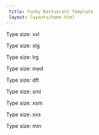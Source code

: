```yaml
---
 title: Funky Restuarant Template
 layout: layouts/home.html
---
```

<p class="fnt__xxl">Type size: xxl</p>
<p class="fnt__xlg">Type size: xlg</p>
<p class="fnt__lrg">Type size: lrg</p>
<p class="fnt__med">Type size: med</p>
<p class="fnt__reg">Type size: dft</p>
<p class="fnt__sml">Type size: sml</p>
<p class="fnt__xsm">Type size: xsm</p>
<p class="fnt__xxs">Type size: xxs</p>
<p class="fnt__min">Type size: min</p>
